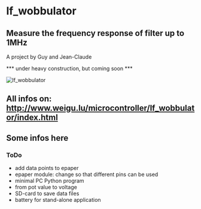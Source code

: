 
# lf_wobbulator

## Measure the frequency response of filter up to 1MHz
A project by Guy and Jean-Claude

*** under heavy construction, but coming soon ***

![lf_wobbulator](png/lf_wobbulator_800.png "lf_wobbulator")

## All infos on: <http://www.weigu.lu/microcontroller/lf_wobbulator/index.html>

## Some infos here


### ToDo

- add data points to epaper 
- epaper module: change so that different pins can be used
- minimal PC Python program
- from pot value to voltage
- SD-card to save data files
- battery for stand-alone application
